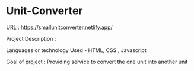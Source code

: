 # Unit-Converter 

URL : https://smallunitconverter.netlify.app/

Project Description  : 

Languages or technology Used  - HTML, CSS , Javascript 

Goal of project : Providing service to convert the one unit into another unit 
